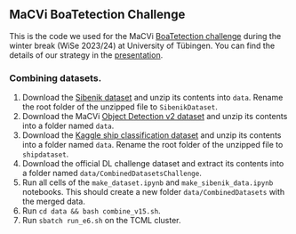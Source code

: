 ## MaCVi BoaTetection Challenge

This is the code we used for the MaCVi [BoaTetection challenge](https://macvi.org/leaderboard/surface/BoaTetection/BoaTetection?primaryMetric=AR_1) during the winter break (WiSe 2023/24) at University of Tübingen. You can find the details of our strategy in the [presentation](https://docs.google.com/presentation/d/1ACOg5uyMg0wR7PBCltHcXq-Y4ygBIBgNnwtscv88sbQ/edit?usp=sharing).




### Combining datasets.

1. Download the [Sibenik dataset](https://mega.nz/file/wAk3zbyK#YBz-njyY5v8QTs93aId5CtXDblPqkUmbO8xCAET_4fw) and unzip its contents into `data`. Rename the root folder of the unzipped file to `SibenikDataset`.
2. Download the MaCVi [Object Detection v2 dataset](https://cloud.cs.uni-tuebingen.de/index.php/s/ZZxX65FGnQ8zjBP) and unzip its contents into a folder named `data`.
3. Download the [Kaggle ship classification dataset](https://www.kaggle.com/datasets/vinayakshanawad/ships-dataset) and unzip its contents into a folder named `data`. Rename the root folder of the unzipped file to `shipdataset`.
4. Download the official DL challenge dataset and extract its contents into a folder named `data/CombinedDatasetsChallenge`.
5. Run all cells of the `make_dataset.ipynb` and `make_sibenik_data.ipynb` notebooks. This should create a new folder `data/CombinedDatasets` with the merged data.
6. Run `cd data && bash combine_v15.sh`.
7. Run `sbatch run_e6.sh` on the TCML cluster.


